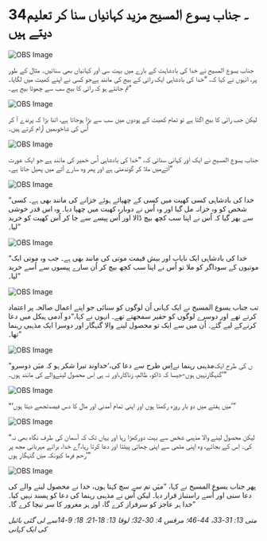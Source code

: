 # 34۔ جناب یسوع المسیح مزید کہانیاں سنا کر تعلیم دیتے ہیں

![OBS Image](https://cdn.door43.org/obs/jpg/360px/obs-en-34-01.jpg)

جناب یسوع المسیح نے خدا کی بادشاہت کے بارے میں بہت سی اَور کہانیاں بھی سنائیں۔ مثال کے طور پر، انہوں نے کہا کہ، “خدا کی بادشاہی ایک رائی کے بیج کی مانند ہےجو کسی نے اپنے کھیت میں لگایا۔ تم جانتے ہو کہ رائی کا بیج سب سے چھوٹا بیج ہے۔”

![OBS Image](https://cdn.door43.org/obs/jpg/360px/obs-en-34-02.jpg)

لیکن جب رائی کا بیج اگتا ہے تو تمام کھیت کے پودوں میں سب سے بڑا ہوجاتا ہے، اتنا بڑا کہ پرندے آ کر اُس کی شاخوںمیں آرام کرتے ہیں۔

![OBS Image](https://cdn.door43.org/obs/jpg/360px/obs-en-34-03.jpg)

جناب یسوع المسیح نے ایک اوَر کہانی سنائی کہ، “خدا کی بادشاہی اُس خمیر کی مانند ہے جو ایک عورت آٹےمیں ملا کر گوندھتی ہے اور پھر وہ سارے آٹے میں پھیل جاتا ہے۔”

![OBS Image](https://cdn.door43.org/obs/jpg/360px/obs-en-34-04.jpg)

“خدا کی بادشاہی کسی کھیت میں کسی کے چھپائے ہوئے خزانے کی مانند بھی ہے۔ کسی شخص کو وہ خزانہ مل گیا اور وہ اُس نے دوبارہ کھیت میں چھپا دیا۔ وہ اس قدر خوشی سے بھر گیا کہ اُس نے اپنا سب کچھ بیچ ڈالا اور اُس پیسے سے جا کر اُس کھیت کو خرید لیا۔”

![OBS Image](https://cdn.door43.org/obs/jpg/360px/obs-en-34-05.jpg)

“خدا کی بادشاہی ایک نایاب اور بیش قیمت موتی کی مانند بھی ہے۔ جب وہ موتی ایک موتیوں کے سوداگر کو ملا تو اُس نے اپنا سب کچھ بیچ کر اُن سارے پیسوں سے اُسے خرید لیا۔”

![OBS Image](https://cdn.door43.org/obs/jpg/360px/obs-en-34-06.jpg)

تب جناب یسوع المسیح نے ایک کہانی اُن لوگوں کو سنائی جو اپنے اعمال صالحہ پر اعتماد کرتے تھے اور دوسرے لوگوں کو حقیر سمجھتے تھے۔ انہوں نے کہا،“دو آدمی ہیکل میں دعا کرنےکے لیے گئے۔ اُن میں سے ایک تو محصول لینے والا گنہگار اور دوسرا ایک مذہبی رہنما تھا۔”

![OBS Image](https://cdn.door43.org/obs/jpg/360px/obs-en-34-07.jpg)

“مذہبی رہنما نےاِس طرح سے دعا کی،‘خداوند تیرا شکر ہو کہ میَں دوسرو‎ں کی طرح ایک گنہگارنہیں ہوں-جیسا کہ ڈاکو، ظالم، زناکار،اور نہ ہی اِس محصول لینےوالے کی مانند ہوں۔’”

![OBS Image](https://cdn.door43.org/obs/jpg/360px/obs-en-34-08.jpg)

“‘میَں ہفتے میں دو بار روزہ رکھتا ہوں اور اپنی تمام آمدنی اور مال کا دس فیصدتجھے دیتا ہوں’”

![OBS Image](https://cdn.door43.org/obs/jpg/360px/obs-en-34-09.jpg)

“لیکن محصول لینے والا مذہبی شخص سے بہت دورکھڑا رہا اور یہاں تک کہ آسمان کی طرف نگاہ بھی نہ کی۔ اِس کے بجائے، وہ اپنی مٹھی سے اپنی چھاتی پیٹتا اور دعا کرتا رہا،‘اے خدا، برائے مہربانی مجھ پر رحم فرما کیونکہ میَں گنہگار ہوں’”

![OBS Image](https://cdn.door43.org/obs/jpg/360px/obs-en-34-10.jpg)

پھر جناب یسوع المسیح نے کہا، “میَں تم سے سچ کہتا ہوں، خدا نے محصول لینے والے کی دعا سنی اور اُسے راستباز قرار دیا۔ لیکن اُس نے مذہبی رہنما کی دعا کو پسند نہیں کیا۔ خدا ہر عاجز کو سرفراز کرے گا، اور ہر مغرور کا سر نیچا کرے گا۔”

_متی 13: 31-33، 44-46؛ مرقس 4: 30-32؛ لوقا 13: 18-21؛ 18: 9-14سے لی گئی بائبل کی ایک کہانی_
